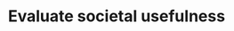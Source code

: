 ---
layout: best-practice
title: "Evaluate societal usefulness"
order: 8
icon: /assets/climate-icons/Icon-Building.svg
number: "08"
section: Build Mindfully

matter: |
  Your backlog holds great potential for engagement with 
  your stakeholders and communicating what is important for the
  product moving forward and why. Refining it with your team is a
  great moment to incorporate and address climate considerations 
  as part of the process. Once tickets are prioritized into a sprint, you
  will have identified and mitigated some climate risks and impacts.

do: |
  - Create user stories (US) specific to climate and sustainability
  that will help to support your entire product (systemic impact
  across features)

  - Use tags to identify climate and sustainability-specific US

  - Consider energy consumption and GHG emissions during
  grooming and sprint preparation. Some features may be
  ‘oversized’, and others may be more energy-consuming or
  complex than you thought.

  - Ideate on early-stage solutions and compare their
  environmental impact

  - Assign an estimated environmental impact to user stories or
  product increments, including both backend and frontend
  impacts

  - Prioritize climate and sustainability-specific user stories in your
  sprint planning, just as you would prioritize bugs, security
  tickets, technical debt, refactoring, etc.

  - Consider a climate-focused sprint as a means of applying all 
  the best practices discussed. Normalise your climate action 
  by ensuring that the same discussions continue to take place 
  on an ongoing basis.

success: |
  - Enhanced user experience leading to improved
  conversion rates and overall satisfaction

  - Adoption of cleaner electricity sources 
  for operations

  - Established targets for reduced carbon and 
  greenhouse gas emissions

consider: |
  When you Track your digital footprint; leveraging
  data to explain and support the prioritization of climate features
  that will help reduce your emissions will be easier.

  We recommend that you keep the discussion about the impact
  you are trying to achieve rather than the specific way to improve
  performance and metrics. Empower and trust your team to know
  what to do if you are clear about priorities and acceptable tradeoffs. Aim for improvement, not perfection. Making climate part of the prioritization process is a huge step forward!
---